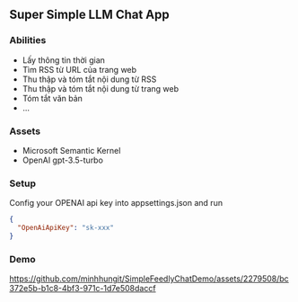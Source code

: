 ## Super Simple LLM Chat App 

### Abilities
- Lấy thông tin thời gian
- Tìm RSS từ URL của trang web
- Thu thập và tóm tắt nội dung từ RSS
- Thu thập và tóm tắt nội dung từ trang web
- Tóm tắt văn bản
- ...

### Assets
- Microsoft Semantic Kernel
- OpenAI gpt-3.5-turbo

### Setup
Config your OPENAI api key into appsettings.json and run

```json
{
  "OpenAiApiKey": "sk-xxx"
}


```

### Demo

https://github.com/minhhungit/SimpleFeedlyChatDemo/assets/2279508/bc372e5b-b1c8-4bf3-971c-1d7e508daccf
